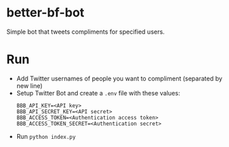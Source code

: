 # better-bf-bot
Simple bot that tweets compliments for specified users.

# Run
- Add Twitter usernames of people you want to compliment (separated by new line)
- Setup Twitter Bot and create a `.env` file with these values:
  ```
  BBB_API_KEY=<API key>
  BBB_API_SECRET_KEY=<API secret>
  BBB_ACCESS_TOKEN=<Authentication access token>
  BBB_ACCESS_TOKEN_SECRET=<Authentication secret>
  ```
- Run `python index.py`

